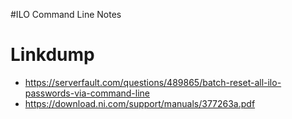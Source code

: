 #ILO Command Line Notes
# Linkdump
- https://serverfault.com/questions/489865/batch-reset-all-ilo-passwords-via-command-line
- https://download.ni.com/support/manuals/377263a.pdf